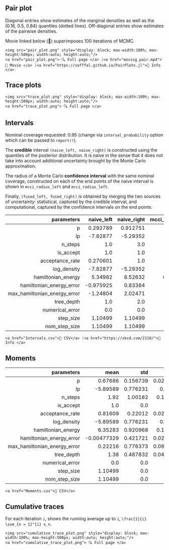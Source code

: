 ## Pair plot 

Diagonal entries show estimates of the marginal 
densities as well as the (0.16, 0.5, 0.84) 
quantiles (dotted lines). 
Off-diagonal entries show estimates of the pairwise 
densities. 

Movie linked below (🍿) superimposes 
100 iterations 
of MCMC. 

```@raw html
<img src="pair_plot.png" style="display: block; max-width:100%; max-height:500px; width:auto; height:auto;"/>
<a href="pair_plot.png"> 🔍 Full page </a> ⏐<a href="moving_pair.mp4">🍿 Movie </a> ⏐<a href="https://sefffal.github.io/PairPlots.jl">🔗 Info </a>
```


## Trace plots 


```@raw html
<img src="trace_plot.png" style="display: block; max-width:100%; max-height:500px; width:auto; height:auto;"/>
<a href="trace_plot.png"> 🔍 Full page </a>  
```


## Intervals 

Nominal coverage requested: 0.95 
(change via `interval_probability` option which can be passed to `report()`). 

The **credible** interval `(naive_left, naive_right)` is constructed using the quantiles 
of the posterior distribution. It is naive in the sense that it does not take 
into account additional uncertainty brought by the Monte Carlo approximation. 

The radius of a Monte Carlo **confidence interval** with the same nominal coverage, 
constructed on each of the end points of the naive interval is shown in 
`mcci_radius_left` and `mcci_radius_left`. 

Finally, `(fused_left, fused_right)` is obtained by merging the two sources of 
uncertainty: statistical, captured by the credible interval, and computational, 
captured by the confidence intervals on the end points. 

| **parameters**                  | **naive\_left** | **naive\_right** | **mcci\_radius\_left** | **mcci\_radius\_right** | **fused\_left** | **fused\_right** |
|--------------------------------:|----------------:|-----------------:|-----------------------:|------------------------:|----------------:|-----------------:|
| p                               | 0.292789        | 0.912751         | 0.20705                | 0.0160499               | 0.085739        | 0.928801         |
| lp                              | -7.82877        | -5.29352         | 0.587875               | NaN                     | -8.41665        | NaN              |
| n\_steps                        | 1.0             | 3.0              | 0.0                    | NaN                     | 1.0             | NaN              |
| is\_accept                      | 1.0             | 1.0              | NaN                    | NaN                     | NaN             | NaN              |
| acceptance\_rate                | 0.270601        | 1.0              | 0.2025                 | NaN                     | 0.0681016       | NaN              |
| log\_density                    | -7.82877        | -5.29352         | 0.587875               | NaN                     | -8.41665        | NaN              |
| hamiltonian\_energy             | 5.34982         | 8.52632          | 0.0820098              | 0.798956                | 5.26781         | 9.32527          |
| hamiltonian\_energy\_error      | -0.975925       | 0.83384          | 1.16313                | 0.223336                | -2.13906        | 1.05718          |
| max\_hamiltonian\_energy\_error | -1.24804        | 2.02471          | 0.592306               | 1.02309                 | -1.84035        | 3.04779          |
| tree\_depth                     | 1.0             | 2.0              | 0.0                    | NaN                     | 1.0             | NaN              |
| numerical\_error                | 0.0             | 0.0              | NaN                    | NaN                     | NaN             | NaN              |
| step\_size                      | 1.10499         | 1.10499          | NaN                    | NaN                     | NaN             | NaN              |
| nom\_step\_size                 | 1.10499         | 1.10499          | NaN                    | NaN                     | NaN             | NaN              |
 

```@raw html
<a href="Intervals.csv">💾 CSV</a> ⏐<a href="https://xkcd.com/2110/">🔗 Info </a>
```


## Moments 


| **parameters**                  | **mean**    | **std**  | **mcse**  | **ess\_bulk** | **ess\_tail** | **rhat** | **ess\_per\_sec** |
|--------------------------------:|------------:|---------:|----------:|--------------:|--------------:|---------:|------------------:|
| p                               | 0.67686     | 0.156739 | 0.0210025 | 47.9364       | 58.9391       | 1.04343  | 9.62386           |
| lp                              | -5.89589    | 0.776231 | 0.12282   | 43.1009       | 16.4027       | 1.0401   | 8.65306           |
| n\_steps                        | 1.92        | 1.00182  | 0.103764  | 93.2145       | NaN           | 0.996347 | 18.714            |
| is\_accept                      | 1.0         | 0.0      | NaN       | NaN           | NaN           | NaN      | NaN               |
| acceptance\_rate                | 0.81609     | 0.22012  | 0.0242786 | 86.8558       | NaN           | 0.997558 | 17.4374           |
| log\_density                    | -5.89589    | 0.776231 | 0.12282   | 43.1009       | 16.4027       | 1.0401   | 8.65306           |
| hamiltonian\_energy             | 6.35283     | 0.920968 | 0.154948  | 40.3796       | 52.4503       | 1.01939  | 8.10673           |
| hamiltonian\_energy\_error      | -0.00477329 | 0.421721 | 0.0298202 | 200.0         | 101.77        | 0.990227 | 40.1526           |
| max\_hamiltonian\_energy\_error | 0.22216     | 0.776373 | 0.0808396 | 99.9782       | 92.5822       | 0.996549 | 20.0719           |
| tree\_depth                     | 1.38        | 0.487832 | 0.0495022 | 97.1161       | NaN           | 0.991632 | 19.4973           |
| numerical\_error                | 0.0         | 0.0      | NaN       | NaN           | NaN           | NaN      | NaN               |
| step\_size                      | 1.10499     | 0.0      | NaN       | NaN           | NaN           | NaN      | NaN               |
| nom\_step\_size                 | 1.10499     | 0.0      | NaN       | NaN           | NaN           | NaN      | NaN               |
 

```@raw html
<a href="Moments.csv">💾 CSV</a> 
```


## Cumulative traces 

For each iteration ``i``, shows the running average up to ``i``,
``\frac{1}{i} \sum_{n = 1}^{i} x_n``. 

```@raw html
<img src="cumulative_trace_plot.png" style="display: block; max-width:100%; max-height:500px; width:auto; height:auto;"/>
<a href="cumulative_trace_plot.png"> 🔍 Full page </a>  
```


